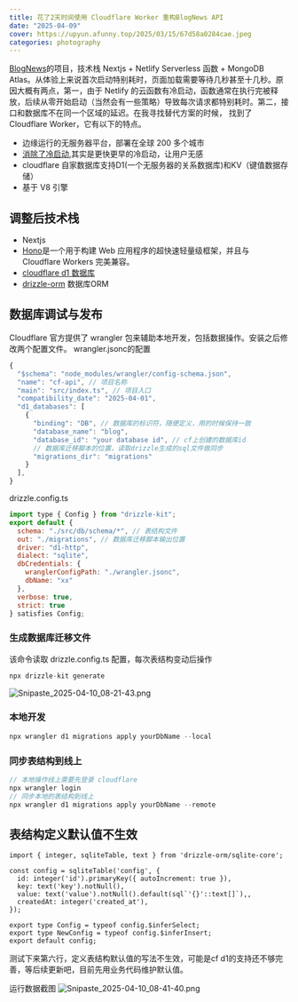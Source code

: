 ```yaml
---
title: 花了2天时间使用 Cloudflare Worker 重构BlogNews API
date: "2025-04-09"
cover: https://upyun.afunny.top/2025/03/15/67d58a0284cae.jpeg
categories: photography
---
```

[BlogNews](https://s.afunny.top/azq5ur)的项目，技术栈 Nextjs + Netlify Serverless 函数 + MongoDB Atlas。从体验上来说首次启动特别耗时，页面加载需要等待几秒甚至十几秒。原因大概有两点，第一，由于 Netlify 的云函数有冷启动，函数通常在执行完被释放，后续从零开始启动（当然会有一些策略）导致每次请求都特别耗时。第二，接口和数据库不在同一个区域的延迟。在我寻找替代方案的时候， 找到了 Cloudflare Worker，它有以下的特点。
- 边缘运行的无服务器平台，部署在全球 200 多个城市
- [消除了冷启动](https://blog.cloudflare.com/eliminating-cold-starts-with-cloudflare-workers/),其实是更快更早的冷启动，让用户无感
- cloudflare 自家数据库支持D1(一个无服务器的关系数据库)和KV（键值数据存储）
- 基于 V8 引擎

## 调整后技术栈
- Nextjs
- [Hono](https://github.com/honojs/hono)是一个用于构建 Web 应用程序的超快速轻量级框架，并且与 Cloudflare Workers 完美兼容。
- [cloudflare d1 数据库](https://developers.cloudflare.com/d1/)
- [drizzle-orm](https://github.com/drizzle-team/drizzle-orm) 数据库ORM

## 数据库调试与发布
Cloudflare 官方提供了 wrangler 包来辅助本地开发，包括数据操作。安装之后修改两个配置文件。
wrangler.jsonc的配置
```js
{
  "$schema": "node_modules/wrangler/config-schema.json",
  "name": "cf-api", // 项目名称
  "main": "src/index.ts", // 项目入口
  "compatibility_date": "2025-04-01",
  "d1_databases": [
    {
      "binding": "DB", // 数据库的标识符，随便定义，用的时候保持一致
      "database_name": "blog",
      "database_id": "your database id", // cf上创建的数据库id
      // 数据库迁移脚本的位置，读取drizzle生成的sql文件做同步
      "migrations_dir": "migrations"
    }
  ],
}
```

drizzle.config.ts
```js
import type { Config } from "drizzle-kit";
export default {
  schema: "./src/db/schema/*", // 表结构文件
  out: "./migrations", // 数据库迁移脚本输出位置
  driver: "d1-http",
  dialect: "sqlite",
  dbCredentials: {
    wranglerConfigPath: "./wrangler.jsonc",
    dbName: "xx"
  },
  verbose: true,
  strict: true
} satisfies Config;
```


### 生成数据库迁移文件
该命令读取 drizzle.config.ts 配置，每次表结构变动后操作
```js
npx drizzle-kit generate
```
![Snipaste_2025-04-10_08-21-43.png](https://upyun.afunny.top/2025/04/10/67f70f373ce0c.png)
### 本地开发
```js
npx wrangler d1 migrations apply yourDbName --local
```

### 同步表结构到线上
```js
// 本地操作线上需要先登录 cloudflare
npx wrangler login
// 同步本地的表结构到线上
npx wrangler d1 migrations apply yourDbName --remote
```

## 表结构定义默认值不生效
```sql{6}
import { integer, sqliteTable, text } from 'drizzle-orm/sqlite-core';

const config = sqliteTable('config', {
  id: integer('id').primaryKey({ autoIncrement: true }),
  key: text('key').notNull(),
  value: text('value').notNull().default(sql`'{}'::text[]`),,
  createdAt: integer('created_at'),
});

export type Config = typeof config.$inferSelect;
export type NewConfig = typeof config.$inferInsert;
export default config;
```
测试下来第六行，定义表结构默认值的写法不生效，可能是cf d1的支持还不够完善，等后续更新吧，目前先用业务代码维护默认值。


运行数据截图
![Snipaste_2025-04-10_08-41-40.png](https://upyun.afunny.top/2025/04/10/67f713ebec68b.png)